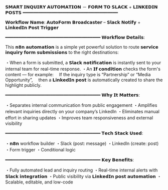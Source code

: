𝗦𝗠𝗔𝗥𝗧 𝗜𝗡𝗤𝗨𝗜𝗥𝗬 𝗔𝗨𝗧𝗢𝗠𝗔𝗧𝗜𝗢𝗡 － 𝗙𝗢𝗥𝗠 𝗧𝗢 𝗦𝗟𝗔𝗖𝗞 + 𝗟𝗜𝗡𝗞𝗘𝗗𝗜𝗡 𝗣𝗢𝗦𝗧𝗦
━━━━━━━━━━━━━━━━━━━━━━━━━━━━━━━━━━━━

𝗪𝗼𝗿𝗸𝗳𝗹𝗼𝘄 𝗡𝗮𝗺𝗲: 𝗔𝘂𝘁𝗼𝗙𝗼𝗿𝗺 𝗕𝗿𝗼𝗮𝗱𝗰𝗮𝘀𝘁𝗲𝗿 – 𝗦𝗹𝗮𝗰𝗸 𝗡𝗼𝘁𝗶𝗳𝘆 + 𝗟𝗶𝗻𝗸𝗲𝗱𝗜𝗻 𝗣𝗼𝘀𝘁 𝗧𝗿𝗶𝗴𝗴𝗲𝗿

━━━━━━━━━━━━━━━━━━━━━━━━━━━━━━━━━━━━
𝗪𝗼𝗿𝗸𝗳𝗹𝗼𝘄 𝗗𝗲𝘁𝗮𝗶𝗹𝘀:

This 𝗻𝟴𝗻 𝗮𝘂𝘁𝗼𝗺𝗮𝘁𝗶𝗼𝗻 is a simple yet powerful solution to route 𝘀𝗲𝗿𝘃𝗶𝗰𝗲 𝗶𝗻𝗾𝘂𝗶𝗿𝘆 𝗳𝗼𝗿𝗺 𝘀𝘂𝗯𝗺𝗶𝘀𝘀𝗶𝗼𝗻𝘀 to the right destinations:

・When a form is submitted, a 𝗦𝗹𝗮𝗰𝗸 𝗻𝗼𝘁𝗶𝗳𝗶𝗰𝗮𝘁𝗶𝗼𝗻 is instantly sent to your internal team for real-time response.
・An 𝗜𝗳 𝗰𝗼𝗻𝗱𝗶𝘁𝗶𝗼𝗻 checks the form's content — for example:
 If the inquiry type is “Partnership” or “Media Opportunity”,
 then a 𝗟𝗶𝗻𝗸𝗲𝗱𝗜𝗻 𝗽𝗼𝘀𝘁 is automatically created to share the highlight publicly.

━━━━━━━━━━━━━━━━━━━━━━━━━━━━━━━━━━━━
𝗪𝗵𝘆 𝗜𝘁 𝗠𝗮𝘁𝘁𝗲𝗿𝘀:

・Separates internal communication from public engagement
・Amplifies relevant inquiries directly on your company’s LinkedIn
・Eliminates manual effort in sharing updates
・Improves team responsiveness and external visibility

━━━━━━━━━━━━━━━━━━━━━━━━━━━━━━━━━━━━
𝗧𝗲𝗰𝗵 𝗦𝘁𝗮𝗰𝗸 𝗨𝘀𝗲𝗱:

・𝗻𝟴𝗻 workflow builder
・Slack (post: message)
・LinkedIn (create: post)
・Form trigger
・Conditional logic

━━━━━━━━━━━━━━━━━━━━━━━━━━━━━━━━━━━━
𝗞𝗲𝘆 𝗕𝗲𝗻𝗲𝗳𝗶𝘁𝘀:

・Fully automated lead and inquiry routing
・Real-time internal alerts with 𝗦𝗹𝗮𝗰𝗸 𝗶𝗻𝘁𝗲𝗴𝗿𝗮𝘁𝗶𝗼𝗻
・Public visibility via 𝗟𝗶𝗻𝗸𝗲𝗱𝗜𝗻 𝗽𝗼𝘀𝘁 𝗮𝘂𝘁𝗼𝗺𝗮𝘁𝗶𝗼𝗻
・Scalable, editable, and low-code
